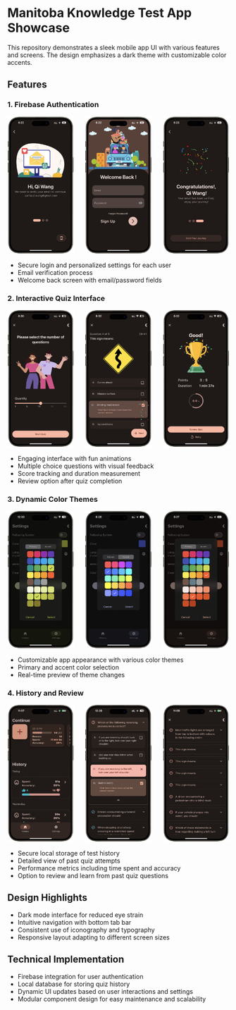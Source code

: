 # Manitoba Knowledge Test App Showcase

This repository demonstrates a sleek mobile app UI with various features and screens. The design
emphasizes a dark theme with customizable color accents.

## Features

### 1. Firebase Authentication

<div style="display: flex; justify-content: space-between; max-width: 800px;">
    <div style="width: 30%;">
        <img src="showcase/images/flutter_firebase_1.png" width="1271" height="2621" alt="Firebase Authentication" style="width: 100%; height: auto">
    </div>
    <div style="width: 30%;">
        <img src="showcase/images/flutter_firebase_2.png" width="1271" height="2621" alt="Firebase Authentication" style="width: 100%; height: auto">
    </div>
    <div style="width: 30%;">
        <img src="showcase/images/flutter_firebase_3.png" width="1271" height="2621" alt="Firebase Authentication" style="width: 100%; height: auto">
    </div>
</div>

- Secure login and personalized settings for each user
- Email verification process
- Welcome back screen with email/password fields

### 2. Interactive Quiz Interface

<div style="display: flex; justify-content: space-between; max-width: 800px;">
    <div style="width: 30%;">
        <img src="showcase/images/flutter_test_1.png" width="1271" height="2621" alt="Firebase Authentication" style="width: 100%; height: auto">
    </div>
    <div style="width: 30%;">
        <img src="showcase/images/flutter_test_2.png" width="1271" height="2621" alt="Firebase Authentication" style="width: 100%; height: auto">
    </div>
    <div style="width: 30%;">
        <img src="showcase/images/flutter_test_3.png" width="1271" height="2621" alt="Firebase Authentication" style="width: 100%; height: auto">
    </div>
</div>

- Engaging interface with fun animations
- Multiple choice questions with visual feedback
- Score tracking and duration measurement
- Review option after quiz completion

### 3. Dynamic Color Themes

<div style="display: flex; justify-content: space-between; max-width: 800px;">
    <div style="width: 30%;">
        <img src="showcase/images/flutter_dynamic_color_1.png" width="1271" height="2621" alt="Firebase Authentication" style="width: 100%; height: auto">
    </div>
    <div style="width: 30%;">
        <img src="showcase/images/flutter_dynamic_color_2.png" width="1271" height="2621" alt="Firebase Authentication" style="width: 100%; height: auto">
    </div>
    <div style="width: 30%;">
        <img src="showcase/images/flutter_dynamic_color_3.png" width="1271" height="2621" alt="Firebase Authentication" style="width: 100%; height: auto">
    </div>
</div>

- Customizable app appearance with various color themes
- Primary and accent color selection
- Real-time preview of theme changes

### 4. History and Review

<div style="display: flex; justify-content: space-between; max-width: 800px;">
    <div style="width: 30%;">
        <img src="showcase/images/flutter_history_1.png" width="1271" height="2621" alt="Firebase Authentication" style="width: 100%; height: auto">
    </div>
    <div style="width: 30%;">
        <img src="showcase/images/flutter_history_2.png" width="1271" height="2621" alt="Firebase Authentication" style="width: 100%; height: auto">
    </div>
    <div style="width: 30%;">
        <img src="showcase/images/flutter_history_3.png" width="1271" height="2621" alt="Firebase Authentication" style="width: 100%; height: auto">
    </div>
</div>

- Secure local storage of test history
- Detailed view of past quiz attempts
- Performance metrics including time spent and accuracy
- Option to review and learn from past quiz questions

## Design Highlights

- Dark mode interface for reduced eye strain
- Intuitive navigation with bottom tab bar
- Consistent use of iconography and typography
- Responsive layout adapting to different screen sizes

## Technical Implementation

- Firebase integration for user authentication
- Local database for storing quiz history
- Dynamic UI updates based on user interactions and settings
- Modular component design for easy maintenance and scalability